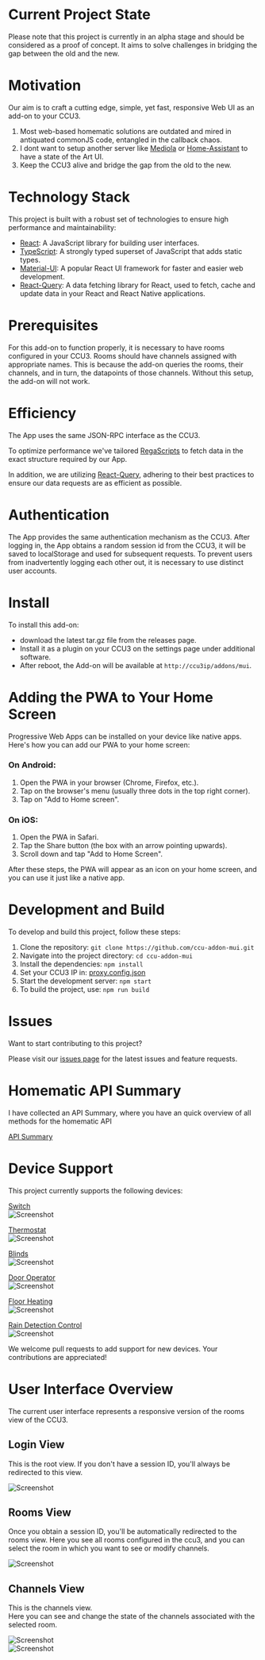 # Current Project State

Please note that this project is currently in an alpha stage and should be considered as a proof of concept. 
It aims to solve challenges in bridging the gap between the old and the new. 

# Motivation

Our aim is to craft a cutting edge, simple, yet fast, responsive Web UI as an add-on to your CCU3.

1. Most web-based homematic solutions are outdated and mired in antiquated commonJS code, entangled in the callback chaos.
2. I dont want to setup another server like [Mediola](https://www.mediola.com/ccu3) or [Home-Assistant](https://www.home-assistant.io/) to have a state of the Art UI.
3. Keep the CCU3 alive and bridge the gap from the old to the new.

# Technology Stack

This project is built with a robust set of technologies to ensure high performance and maintainability:

- [React](https://reactjs.org/): A JavaScript library for building user interfaces.
- [TypeScript](https://www.typescriptlang.org/): A strongly typed superset of JavaScript that adds static types.
- [Material-UI](https://mui.com/): A popular React UI framework for faster and easier web development.
- [React-Query](https://react-query.tanstack.com/): A data fetching library for React, used to fetch, cache and update data in your React and React Native applications.

# Prerequisites

For this add-on to function properly, it is necessary to have rooms configured in your CCU3. Rooms should have channels assigned with appropriate names. This is because the add-on queries the rooms, their channels, and in turn, the datapoints of those channels. Without this setup, the add-on will not work.

# Efficiency

The App uses the same JSON-RPC interface as the CCU3.

To optimize performance we've tailored [RegaScripts](/src/rega) to fetch data in the exact structure required by our App.

In addition, we are utilizing [React-Query](https://react-query.tanstack.com/), adhering to their best practices to ensure our data requests are as efficient as possible.

# Authentication

The App provides the same authentication mechanism as the CCU3. 
After logging in, the App obtains a random session id from the CCU3, it will be saved to localStorage and used for subsequent requests. 
To prevent users from inadvertently logging each other out, it is necessary to use distinct user accounts.

# Install

To install this add-on: 
- download the latest tar.gz file from the releases page. 
- Install it as a plugin on your CCU3 on the settings page under additional software.
- After reboot, the Add-on will be available at `http://ccu3ip/addons/mui`.

# Adding the PWA to Your Home Screen

Progressive Web Apps can be installed on your device like native apps. Here's how you can add our PWA to your home screen:

### On Android:
1. Open the PWA in your browser (Chrome, Firefox, etc.).
2. Tap on the browser's menu (usually three dots in the top right corner).
3. Tap on "Add to Home screen".

### On iOS:
1. Open the PWA in Safari.
2. Tap the Share button (the box with an arrow pointing upwards).
3. Scroll down and tap "Add to Home Screen".

After these steps, the PWA will appear as an icon on your home screen, and you can use it just like a native app.

# Development and Build

To develop and build this project, follow these steps:

1. Clone the repository: `git clone https://github.com/ccu-addon-mui.git`
2. Navigate into the project directory: `cd ccu-addon-mui`
3. Install the dependencies: `npm install`
4. Set your CCU3 IP in: [proxy.config.json](proxy.config.json)
5. Start the development server: `npm start`
6. To build the project, use: `npm run build`

# Issues

Want to start contributing to this project? 

Please visit our [issues page](https://github.com/firsttris/ccu-addon-mui/issues) for the latest issues and feature requests.

# Homematic API Summary

I have collected an API Summary, where you have an quick overview of all methods for the homematic API

[API Summary](/docs/api/README.md)

# Device Support

This project currently supports the following devices:

[Switch](src/app/controls/SwitchControl.tsx)   
![Screenshot](docs/controls/switch.png)

[Thermostat](src/app/controls/ThermostatControl.tsx)   
![Screenshot](docs/controls/thermostat.png)

[Blinds](/src/app/BlindsControl.tsx)   
![Screenshot](docs/controls/blinds.png)

[Door Operator](src/app/controls/DoorControl.tsx)    
![Screenshot](docs/controls/door-operator.png)

[Floor Heating](src/app/controls/FloorControl.tsx)    
![Screenshot](docs/controls/floor-heating.png)

[Rain Detection Control](src/app/controls/RainDetectionControl.tsx)    
![Screenshot](docs/controls/rain.png)


We welcome pull requests to add support for new devices. Your contributions are appreciated!

# User Interface Overview

The current user interface represents a responsive version of the rooms view of the CCU3.

## Login View

This is the root view. If you don't have a session ID, you'll always be redirected to this view.

![Screenshot](/docs/Login.png)

## Rooms View

Once you obtain a session ID, you'll be automatically redirected to the rooms view. Here you see all rooms configured in the ccu3, and you can select the room in which you want to see or modify channels.

![Screenshot](/docs/Rooms.png)

## Channels View

This is the channels view.    
Here you can see and change the state of the channels associated with the selected room.

![Screenshot](/docs/ListOfDevices1.png)    
![Screenshot](/docs/ListOfDevices2.png)
